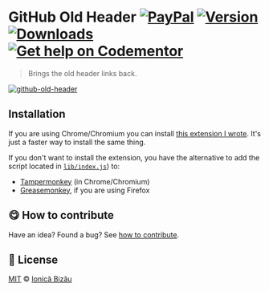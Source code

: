 
# GitHub Old Header [![PayPal](https://img.shields.io/badge/%24-paypal-f39c12.svg)][paypal-donations] [![Version](https://img.shields.io/npm/v/github-old-header.svg)](https://www.npmjs.com/package/github-old-header) [![Downloads](https://img.shields.io/npm/dt/github-old-header.svg)](https://www.npmjs.com/package/github-old-header) [![Get help on Codementor](https://cdn.codementor.io/badges/get_help_github.svg)](https://www.codementor.io/johnnyb?utm_source=github&utm_medium=button&utm_term=johnnyb&utm_campaign=github)

> Brings the old header links back.

[![github-old-header](http://i.imgur.com/Otx9HcQ.png)](#)

## Installation

If you are using Chrome/Chromium you can install [this extension I wrote](https://chrome.google.com/webstore/detail/github-old-header/bbencfiifelhglgknaheifiekmjndlek). It's just a faster way to install the same thing.

If you don't want to install the extension, you have the alternative to add the script located in [`lib/index.js`](/lib/index.js)) to:


 - [Tampermonkey](https://chrome.google.com/webstore/detail/tampermonkey/dhdgffkkebhmkfjojejmpbldmpobfkfo?hl=en) (in Chrome/Chromium)
 - [Greasemonkey](https://addons.mozilla.org/en-US/firefox/addon/greasemonkey/), if you are using Firefox


## :yum: How to contribute
Have an idea? Found a bug? See [how to contribute][contributing].


## :scroll: License

[MIT][license] © [Ionică Bizău][website]

[paypal-donations]: https://www.paypal.com/cgi-bin/webscr?cmd=_s-xclick&hosted_button_id=RVXDDLKKLQRJW
[donate-now]: http://i.imgur.com/6cMbHOC.png

[license]: http://showalicense.com/?fullname=Ionic%C4%83%20Biz%C4%83u%20%3Cbizauionica%40gmail.com%3E%20(http%3A%2F%2Fionicabizau.net)&year=2015#license-mit
[website]: http://ionicabizau.net
[contributing]: /CONTRIBUTING.md
[docs]: /DOCUMENTATION.md
